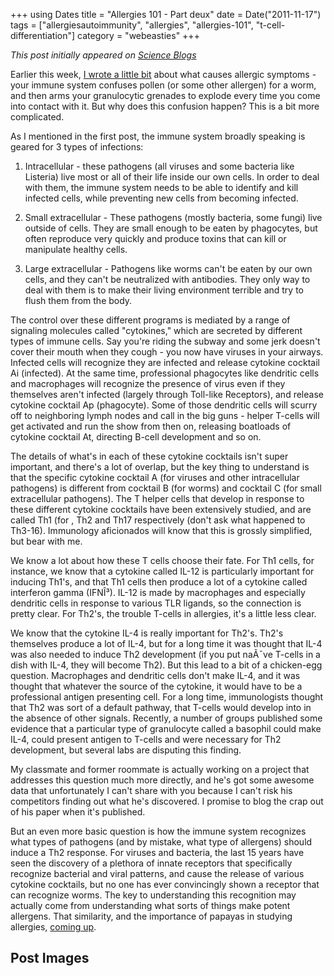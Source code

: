 +++
using Dates
title = "Allergies 101 - Part deux"
date = Date("2011-11-17")
tags = ["allergiesautoimmunity", "allergies", "allergies-101", "t-cell-differentiation"]
category = "webeasties"
+++

_This post initially appeared on [Science Blogs](http://scienceblogs.com/webeasties)_

Earlier this week, [I wrote a little bit](http://scienceblogs.com/webeasties/2011/11/allergies_101.php) about what causes allergic symptoms - your immune system confuses pollen (or some other allergen) for a worm, and then arms your granulocytic grenades to explode every time you come into contact with it. But why does this confusion happen? This is a bit more complicated.

As I mentioned in the first post, the immune system broadly speaking is geared for 3 types of infections:

1) Intracellular - these pathogens (all viruses and some bacteria like Listeria) live most or all of their life inside our own cells. In order to deal with them, the immune system needs to be able to identify and kill infected cells, while preventing new cells from becoming infected.

2) Small extracellular - These pathogens (mostly bacteria, some fungi) live outside of cells. They are small enough to be eaten by phagocytes, but often reproduce very quickly and produce toxins that can kill or manipulate healthy cells.

3) Large extracellular - Pathogens like worms can't be eaten by our own cells, and they can't be neutralized with antibodies. They only way to deal with them is to make their living environment terrible and try to flush them from the body.

The control over these different programs is mediated by a range of signaling molecules called "cytokines," which are secreted by different types of immune cells. Say you're riding the subway and some jerk doesn't cover their mouth when they cough - you now have viruses in your airways. Infected cells will recognize they are infected and release cytokine cocktail Ai (infected). At the same time, professional phagocytes like dendritic cells and macrophages will recognize the presence of virus even if they themselves aren't infected (largely through Toll-like Receptors), and release cytokine cocktail Ap (phagocyte). Some of those dendritic cells will scurry off to neighboring lymph nodes and call in the big guns - helper T-cells will get activated and run the show from then on, releasing boatloads of cytokine cocktail At, directing B-cell development and so on. 

The details of what's in each of these cytokine cocktails isn't super important, and there's a lot of overlap, but the key thing to understand is that the specific cytokine cocktail A (for viruses and other intracellular pathogens) is different from cocktail B (for worms) and cocktail C (for small extracellular pathogens). The T helper cells that develop in response to these different cytokine cocktails have been extensively studied, and are called Th1 (for , Th2 and Th17 respectively (don't ask what happened to Th3-16). Immunology aficionados will know that this is grossly simplified, but bear with me.

We know a lot about how these T cells choose their fate. For Th1 cells, for instance, we know that a cytokine called IL-12 is particularly important for inducing Th1's, and that Th1 cells then produce a lot of a cytokine called interferon gamma (IFNÎ³). IL-12 is made by macrophages and especially dendritic cells in response to various TLR ligands, so the connection is pretty clear. For Th2's, the trouble T-cells in allergies, it's a little less clear.

We know that the cytokine IL-4 is really important for Th2's. Th2's themselves produce a lot of IL-4, but for a long time it was thought that IL-4 was also needed to induce Th2 development (if you put naÃ¯ve T-cells in a dish with IL-4, they will become Th2). But this lead to a bit of a chicken-egg question. Macrophages and dendritic cells don't make IL-4, and it was thought that whatever the source of the cytokine, it would have to be a professional antigen presenting cell. For a long time, immunologists thought that Th2 was sort of a default pathway, that T-cells would develop into in the absence of other signals. Recently, a number of groups published some evidence that a particular type of granulocyte called a basophil could make IL-4, could present antigen to T-cells and were necessary for Th2 development, but several labs are disputing this finding.

My classmate and former roommate is actually working on a project that addresses this question much more directly, and he's got some awesome data that unfortunately I can't share with you because I can't risk his competitors finding out what he's discovered. I promise to blog the crap out of his paper when it's published.

But an even more basic question is how the immune system recognizes what types of pathogens (and by mistake, what type of allergens) should induce a Th2 response. For viruses and bacteria, the last 15 years have seen the discovery of a plethora of innate receptors that specifically recognize bacterial and viral patterns, and cause the release of various cytokine cocktails, but no one has ever convincingly shown a receptor that can recognize worms. 
The key to understanding this recognition may actually come from understanding what sorts of things make potent allergens. That similarity, and the importance of papayas in studying allergies, [coming up](http://scienceblogs.com/webeasties/2011/12/allergies_101_part_the_third.php).

      
  

 ## Post Images


